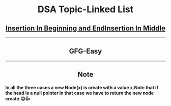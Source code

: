 <h1 align="center">DSA Topic-Linked List</h1>
<h2 align="center"><a href="https://practice.geeksforgeeks.org/problems/linked-list-insertion-1587115620/1?page=1&category[]=Linked%20List&sortBy=submission">Insertion In Beginning and End</a><a href="https://practice.geeksforgeeks.org/problems/insert-in-middle-of-linked-list/1?page=2&category[]=Linked%20List&sortBy=submissions">Insertion In Middle</a></h2>
<hr>
<h2 align="center">GFG-Easy</h2>
<hr>
<h2 align="center">Note</h2>
<h4>In all the three cases a new Node(x) is create with a value x.Note that if the head is a null pointer in that case we have to return the new node create.😊👍</h4>
